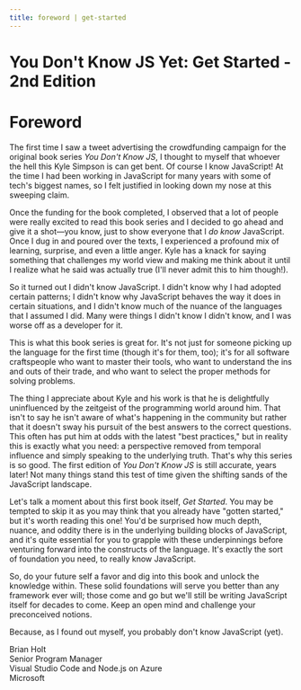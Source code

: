 ```yaml
---
title: foreword | get-started
---
```

# You Don't Know JS Yet: Get Started - 2nd Edition
# Foreword

The first time I saw a tweet advertising the crowdfunding campaign for the original book series *You Don't Know JS*, I thought to myself that whoever the hell this Kyle Simpson is can get bent. Of course I know JavaScript! At the time I had been working in JavaScript for many years with some of tech's biggest names, so I felt justified in looking down my nose at this sweeping claim.

Once the funding for the book completed, I observed that a lot of people were really excited to read this book series and I decided to go ahead and give it a shot—you know, just to show everyone that I *do know* JavaScript. Once I dug in and poured over the texts, I experienced a profound mix of learning, surprise, and even a little anger. Kyle has a knack for saying something that challenges my world view and making me think about it until I realize what he said was actually true (I'll never admit this to him though!).

So it turned out I didn't know JavaScript. I didn't know why I had adopted certain patterns; I didn't know why JavaScript behaves the way it does in certain situations, and I didn't know much of the nuance of the languages that I assumed I did. Many were things I didn't know I didn't know, and I was worse off as a developer for it.

This is what this book series is great for. It's not just for someone picking up the language for the first time (though it's for them, too); it's for all software craftspeople who want to master their tools, who want to understand the ins and outs of their trade, and who want to select the proper methods for solving problems.

The thing I appreciate about Kyle and his work is that he is delightfully uninfluenced by the zeitgeist of the programming world around him. That isn't to say he isn't aware of what's happening in the community but rather that it doesn't sway his pursuit of the best answers to the correct questions. This often has put him at odds with the latest "best practices," but in reality this is exactly what you need: a perspective removed from temporal influence and simply speaking to the underlying truth. That's why this series is so good. The first edition of *You Don't Know JS* is still accurate, years later! Not many things stand this test of time given the shifting sands of the JavaScript landscape.

Let's talk a moment about this first book itself, *Get Started*. You may be tempted to skip it as you may think that you already have "gotten started," but it's worth reading this one! You'd be surprised how much depth, nuance, and oddity there is in the underlying building blocks of JavaScript, and it's quite essential for you to grapple with these underpinnings before venturing forward into the constructs of the language. It's exactly the sort of foundation you need, to really know JavaScript.

So, do your future self a favor and dig into this book and unlock the knowledge within. These solid foundations will serve you better than any framework ever will; those come and go but we'll still be writing JavaScript itself for decades to come. Keep an open mind and challenge your preconceived notions.

Because, as I found out myself, you probably don't know JavaScript (yet).

Brian Holt<br>
Senior Program Manager<br>
Visual Studio Code and Node.js on Azure<br>
Microsoft
